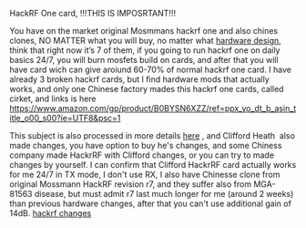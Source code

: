 HackRF One card, !!!THIS IS IMPOSRTANT!!!

You have on the market original Mosmmans hackrf one and also chines clones, NO MATTER what you will buy, no 
matter what [hardware design](https://hackrf.readthedocs.io/en/latest/list_of_hardware_revisions.html), think 
that right now it’s 7 of them, if you going to run hackrf one on daily basics 24/7, you will burn mosfets 
build on cards, and after that you will have card wich can give aroiund 60-70% of normal hackrf one card. 
I have already 3 broken hackrf cards, but I find hardware mods that actually works, and only one Chinese
factory mades this hackrf one cards, called cirket, and links is here https://www.amazon.com/gp/product/B0BYSN6XZZ/ref=ppx_yo_dt_b_asin_title_o00_s00?ie=UTF8&psc=1


This subject is also processed in more details [here](https://github.com/greatscottgadgets/hackrf/issues/541)  ,
and Clifford Heath  also made changes, you have option to buy he's changes, and some Chiness company made 
HackrRF with Clifford changes, or you can try to made changes by yourself. I can confirm that Clifford 
HackrRF card actually works for me 24/7 in TX mode, I don't use RX, I also have Chinesse clone from 
original Mossmann HackRF revision r7, and they suffer also from MGA-81563 disease, but must admit r7 last 
much longer for me (around 2 weeks) than previous hardware changes, after that you can't use additional
gain of 14dB.
[hackrf changes](hhttps://github.com/otpisani/jamming_electronic_harassment/tree/main/SDR_cards/hackrf/changes_that_you_need_to_do)


